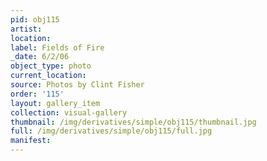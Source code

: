 ```yaml
---
pid: obj115
artist: 
location: 
label: Fields of Fire
_date: 6/2/06
object_type: photo
current_location: 
source: Photos by Clint Fisher
order: '115'
layout: gallery_item
collection: visual-gallery
thumbnail: /img/derivatives/simple/obj115/thumbnail.jpg
full: /img/derivatives/simple/obj115/full.jpg
manifest: 
---
```

